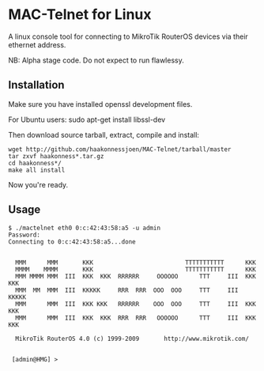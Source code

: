 MAC-Telnet for Linux
====================

A linux console tool for connecting to MikroTik RouterOS devices via their
ethernet address.

NB: Alpha stage code. Do not expect to run flawlessy.

Installation
------------

Make sure you have installed openssl development files.

For Ubuntu users:
    sudo apt-get install libssl-dev

Then download source tarball, extract, compile and install:

    wget http://github.com/haakonnessjoen/MAC-Telnet/tarball/master
    tar zxvf haakonness*.tar.gz
    cd haakonness*/
    make all install

Now you're ready.

Usage
-----

    $ ./mactelnet eth0 0:c:42:43:58:a5 -u admin
    Password: 
    Connecting to 0:c:42:43:58:a5...done
    
    
      MMM      MMM       KKK                          TTTTTTTTTTT      KKK
      MMMM    MMMM       KKK                          TTTTTTTTTTT      KKK
      MMM MMMM MMM  III  KKK  KKK  RRRRRR     OOOOOO      TTT     III  KKK  KKK
      MMM  MM  MMM  III  KKKKK     RRR  RRR  OOO  OOO     TTT     III  KKKKK
      MMM      MMM  III  KKK KKK   RRRRRR    OOO  OOO     TTT     III  KKK KKK
      MMM      MMM  III  KKK  KKK  RRR  RRR   OOOOOO      TTT     III  KKK  KKK
    
      MikroTik RouterOS 4.0 (c) 1999-2009       http://www.mikrotik.com/
     
     
     [admin@HMG] >

